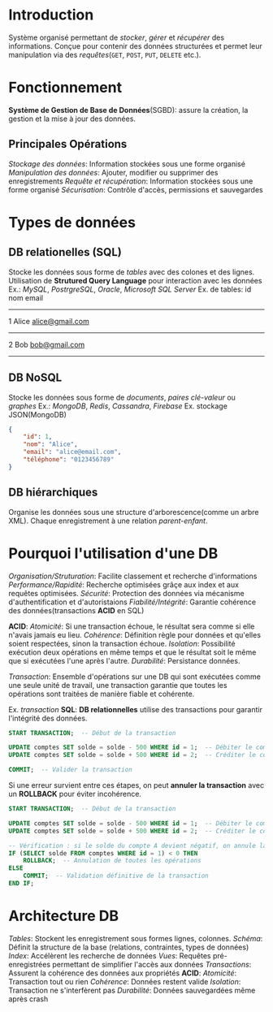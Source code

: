 # Introduction
Système organisé permettant de _stocker_, _gérer_ et _récupérer_ des informations.
Conçue pour contenir des données structurées et permet leur manipulation via des _requêtes_(`GET`, `POST`, `PUT`, `DELETE` etc.).

# Fonctionnement
__Système de Gestion de Base de Données__(SGBD): assure la création, la gestion et la mise à jour des données.

## Principales Opérations
_Stockage des données_: Information stockées sous une forme organisé
_Manipulation des données_: Ajouter, modifier ou supprimer des enregistrements
_Requête et récupération_: Information stockées sous une forme organisé
_Sécurisation_: Contrôle d'accès, permissions et sauvegardes

# Types de données

## DB relationelles (SQL)
Stocke les données sous forme de _tables_ avec des colones et des lignes.
Utilisation de __Strutured Query Language__ pour interaction avec les données
Ex.: _MySQL_, _PostrgreSQL_, _Oracle_, _Microsoft SQL Server_
Ex. de tables:
id  nom    email
--- ------ ----------------
1   Alice  alice@gmail.com
--- ------ ----------------
2   Bob    bob@gmail.com
--- ------ ----------------

## DB NoSQL
Stocke les données sous forme de _documents_, _paires clé-valeur_ ou _graphes_
Ex.: _MongoDB_, _Redis_, _Cassandra_, _Firebase_
Ex. stockage JSON(MongoDB)
```json
{
    "id": 1,
    "nom": "Alice",
    "email": "alice@email.com",
    "téléphone": "0123456789"
}
```

## DB hiérarchiques
Organise les données sous une structure d'arborescence(comme un arbre XML).
Chaque enregistrement à une relation _parent-enfant_.

# Pourquoi l'utilisation d'une DB
_Organisation/Struturation_: Facilite classement et recherche d'informations
_Performance/Rapidité_: Recherche optimisées grâçe aux index et aux requêtes optimisées.
_Sécurité_: Protection des données via mécanisme d'authentification et d'autoristaions
_Fiabilité/Intégrité_: Garantie cohérence des données(transactions __ACID__ en SQL)

__ACID__:
_Atomicité_: Si une transaction échoue, le résultat sera comme si elle n'avais jamais eu lieu.
_Cohérence_: Définition règle pour données et qu'elles soient respectées, sinon la transaction échoue.
_Isolation_: Possibilité exécution deux opérations en même temps et que le résultat soit le même que si exécutées l'une après l'autre.
_Durabilité_: Persistance données.

_Transaction_: Ensemble d'opérations sur une DB qui sont exécutées comme une seule unité de travail, une transaction garantie que toutes les opérations sont traitées de manière fiable et cohérente.

Ex. _transaction_ __SQL__:
__DB relationnelles__ utilise des transactions pour garantir l'intégrité des données.
```sql
START TRANSACTION;  -- Début de la transaction

UPDATE comptes SET solde = solde - 500 WHERE id = 1;  -- Débiter le compte A
UPDATE comptes SET solde = solde + 500 WHERE id = 2;  -- Créditer le compte B

COMMIT;  -- Valider la transaction
```
Si une erreur survient entre ces étapes, on peut __annuler la transaction__ avec un __ROLLBACK__ pour éviter incohérence.
```sql
START TRANSACTION;  -- Début de la transaction

UPDATE comptes SET solde = solde - 500 WHERE id = 1;  -- Débiter le compte A
UPDATE comptes SET solde = solde + 500 WHERE id = 2;  -- Créditer le compte B

-- Vérification : si le solde du compte A devient négatif, on annule la transaction
IF (SELECT solde FROM comptes WHERE id = 1) < 0 THEN
    ROLLBACK;  -- Annulation de toutes les opérations
ELSE
    COMMIT;  -- Validation définitive de la transaction
END IF;
```

# Architecture DB
_Tables_: Stockent les enregistrement sous formes lignes, colonnes.
_Schéma_: Définit la structure de la base (relations, contraintes, types de données)
_Index_: Accélèrent les recherche de données
_Vues_: Requêtes pré-enregistrées permettant de simplifier l'accès aux données
_Transactions_: Assurent la cohérence des données aux propriétés __ACID__:
	_Atomicité_: Transaction tout ou rien
	_Cohérence_: Données restent valide
	_Isolation_: Transaction ne s'interfèrent pas
	_Durabilité_: Données sauvegardées même après crash
